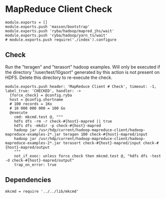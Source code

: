
# MapReduce Client Check

    module.exports = []
    module.exports.push 'masson/bootstrap'
    module.exports.push 'ryba/hadoop/mapred_jhs/wait'
    module.exports.push 'ryba/hadoop/yarn_ts/wait'
    # module.exports.push require('./index').configure

## Check

Run the "teragen" and "terasort" hadoop examples. Will only
be executed if the directory "/user/test/10gsort" generated
by this action is not present on HDFS. Delete this directory
to re-execute the check.

    module.exports.push header: 'MapReduce Client # Check', timeout: -1, label_true: 'CHECKED', handler: ->
      {force_check} = @config.ryba
      host = @config.shortname
      # 100 records = 1Ko
      # 10 000 000 000 = 100 Go
      @execute
        cmd: mkcmd.test @, """
        hdfs dfs -rm -r check-#{host}-mapred || true
        hdfs dfs -mkdir -p check-#{host}-mapred
        hadoop jar /usr/hdp/current/hadoop-mapreduce-client/hadoop-mapreduce-examples-2*.jar teragen 100 check-#{host}-mapred/input
        hadoop jar /usr/hdp/current/hadoop-mapreduce-client/hadoop-mapreduce-examples-2*.jar terasort check-#{host}-mapred/input check-#{host}-mapred/output
        """
        not_if_exec: unless force_check then mkcmd.test @, "hdfs dfs -test -d check-#{host}-mapred/output"
        trap_on_error: true

## Dependencies

    mkcmd = require '../../lib/mkcmd'
